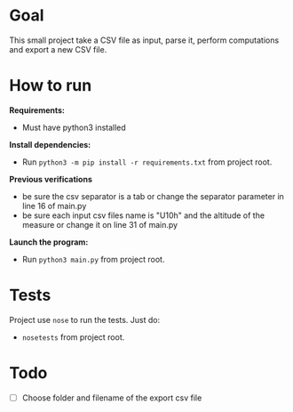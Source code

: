 # Goal
This small project take a CSV file as input, parse it, perform computations and export a new CSV file.

# How to run
**Requirements:**
- Must have python3 installed

**Install dependencies:**
- Run `python3 -m pip install -r requirements.txt` from project root.

**Previous verifications**
- be sure the csv separator is a tab or change the separator parameter in line 16 of main.py
- be sure each input csv files name is "U10h" and the altitude of the measure or change it on line 31 of main.py 

**Launch the program:**
- Run `python3 main.py` from project root.

# Tests
Project use `nose` to run the tests. Just do:
- `nosetests` from project root.

# Todo
- [ ] Choose folder and filename of the export csv file